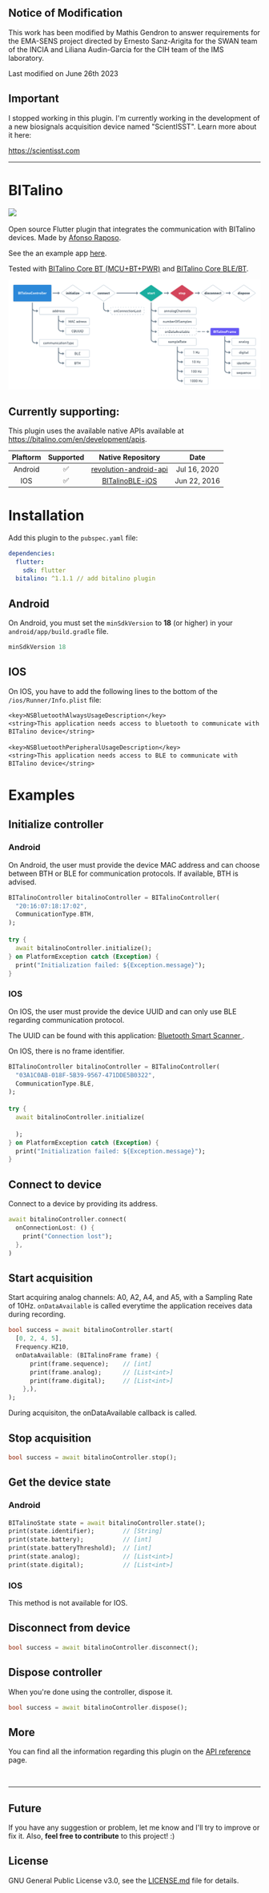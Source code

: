 ## Notice of Modification

This work has been modified by Mathis Gendron to answer requirements for the EMA-SENS project directed by Ernesto Sanz-Arigita for the SWAN team of the INCIA and Liliana Audin-Garcia for the CIH team of the IMS laboratory.

Last modified on June 26th 2023

## Important

I stopped working in this plugin. I'm currently working in the development of a new biosignals acquisition device named "ScientISST". Learn more about it here:

https://scientisst.com

---

# BITalino

<p>
  <img src="https://img.shields.io/badge/version-2.0.1-blue.svg" />
</p>

Open source Flutter plugin that integrates the communication with BITalino devices.
Made by [Afonso Raposo](https://afonsoraposo.com).

See the an example app [here](https://github.com/Afonsocraposo/buttons_tabbar/tree/master/example/example.dart).

Tested with [BITalino Core BT (MCU+BT+PWR)](https://plux.info/bitalino-components/24-bitalino-revolution-core-mcubtpwr-810121705.html) and [BITalino Core BLE/BT](https://plux.info/bitalino-components/25-bitalino-revolution-core-mcublepwr-810121706.html).

![Work flow scheme](https://raw.githubusercontent.com/Afonsocraposo/bitalino/master/doc/images/work-flow.png)

## Currently supporting:

This plugin uses the available native APIs available at https://bitalino.com/en/development/apis.

| Plaftorm | Supported |                                 Native Repository                                 |     Date     |
| :------: | :-------: | :-------------------------------------------------------------------------------: | :----------: |
| Android  |    ✅     | [revolution-android-api](https://github.com/BITalinoWorld/revolution-android-api) | Jul 16, 2020 |
|   IOS    |    ✅     |         [BITalinoBLE-iOS](https://github.com/jasminnisic/BITalinoBLE-iOS)         | Jun 22, 2016 |

# Installation

Add this plugin to the `pubspec.yaml` file:

```yaml
dependencies:
  flutter:
    sdk: flutter
  bitalino: ^1.1.1 // add bitalino plugin
```

## Android

On Android, you must set the `minSdkVersion` to **18** (or higher) in your `android/app/build.gradle` file.

```gradle
minSdkVersion 18
```

## IOS

On IOS, you have to add the following lines to the bottom of the `/ios/Runner/Info.plist` file:

```plist
<key>NSBluetoothAlwaysUsageDescription</key>
<string>This application needs access to bluetooth to communicate with BITalino device</string>

<key>NSBluetoothPeripheralUsageDescription</key>
<string>This application needs access to BLE to communicate with BITalino device</string>
```

# Examples

## Initialize controller

### Android

On Android, the user must provide the device MAC address and can choose between BTH or BLE for communication protocols. If available, BTH is advised.

```dart
BITalinoController bitalinoController = BITalinoController(
  "20:16:07:18:17:02",
  CommunicationType.BTH,
);

try {
  await bitalinoController.initialize();
} on PlatformException catch (Exception) {
  print("Initialization failed: ${Exception.message}");
}
```

### IOS

On IOS, the user must provide the device UUID and can only use BLE regarding communication protocol.

The UUID can be found with this application: [Bluetooth Smart Scanner ](https://apps.apple.com/pt/app/bluetooth-smart-scanner/id509978131).

On IOS, there is no frame identifier.

```dart
BITalinoController bitalinoController = BITalinoController(
  "03A1C0AB-018F-5B39-9567-471DDE5B0322",
  CommunicationType.BLE,
);

try {
  await bitalinoController.initialize(

  );
} on PlatformException catch (Exception) {
  print("Initialization failed: ${Exception.message}");
}
```

## Connect to device

Connect to a device by providing its address.

```dart
await bitalinoController.connect(
  onConnectionLost: () {
    print("Connection lost");
  },
)
```

## Start acquisition

Start acquiring analog channels: A0, A2, A4, and A5, with a Sampling Rate of 10Hz.
`onDataAvailable` is called everytime the application receives data during recording.

```dart
bool success = await bitalinoController.start(
  [0, 2, 4, 5],
  Frequency.HZ10,
  onDataAvailable: (BITalinoFrame frame) {
      print(frame.sequence);    // [int]
      print(frame.analog);      // [List<int>]
      print(frame.digital);     // [List<int>]
    },),
);
```

During acquisiton, the onDataAvailable callback is called.

## Stop acquisition

```dart
bool success = await bitalinoController.stop();
```

## Get the device state

### Android

```dart
BITalinoState state = await bitalinoController.state();
print(state.identifier);        // [String]
print(state.battery);           // [int]
print(state.batteryThreshold);  // [int]
print(state.analog);            // [List<int>]
print(state.digital);           // [List<int>]
```

### IOS

This method is not available for IOS.

## Disconnect from device

```dart
bool success = await bitalinoController.disconnect();
```

## Dispose controller

When you're done using the controller, dispose it.

```dart
bool success = await bitalinoController.dispose();
```

## More

You can find all the information regarding this plugin on the [API reference](https://pub.dev/documentation/bitalino/latest/) page.

<br>

---

## Future

If you have any suggestion or problem, let me know and I'll try to improve or fix it.
Also, **feel free to contribute** to this project! :)

## License

GNU General Public License v3.0, see the [LICENSE.md](https://github.com/Afonsocraposo/bitalino/tree/master/LICENSE) file for details.
